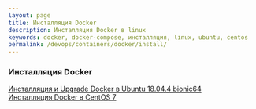 ```yaml
---
layout: page
title: Инсталляция Docker
description: Инсталляция Docker в linux
keywords: docker, docker-compose, инсталляция, linux, ubuntu, centos
permalink: /devops/containers/docker/install/
---
```


### Инсталляция Docker

[Инсталляция и Upgrade Docker в Ubuntu 18.04.4 bionic64](/devops/containers/docker/install/ubuntu/)  
[Инсталляция Docker в CentOS 7](/devops/containers/docker/install/centos/7/)  
